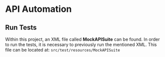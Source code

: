 # API Automation
## Run Tests
Within this project, an XML file called **MockAPISuite** can be found. In order to run the tests, it is necessary to previously run the mentioned XML. This file can be located at: `src/test/resources/MockAPISuite`